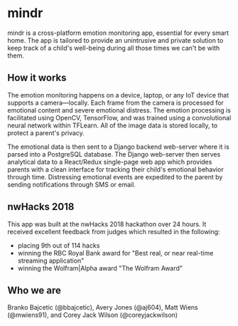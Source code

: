 # mindr

mindr is a cross-platform emotion monitoring app, essential for every
smart home. The app is tailored to provide an unintrusive and private
solution to keep track of a child's well-being during all those times we
can't be with them.

## How it works

The emotion monitoring happens on a device, laptop, or any IoT device
that supports a camera—locally. Each frame from the camera is processed
for emotional content and severe emotional distress. The emotion
processing is facilitated using OpenCV, TensorFlow, and was trained
using a convolutional neural network within TFLearn. All of the image
data is stored locally, to protect a parent's privacy.

The emotional data is then sent to a Django backend web-server where it
is parsed into a PostgreSQL database. The Django web-server then serves
analytical data to a React/Redux single-page web app which provides
parents with a clean interface for tracking their child's emotional
behavior through time. Distressing emotional events are expedited to the
parent by sending notifications through SMS or email.

## nwHacks 2018

This app was built at the nwHacks 2018 hackathon over 24 hours. It
received excellent feedback from judges which resulted in the following:

+ placing 9th out of 114 hacks
+ winning the RBC Royal Bank award for "Best real, or near real-time
  streaming application"
+ winning the Wolfram|Alpha award "The Wolfram Award"

## Who we are

Branko Bajcetic (@bbajcetic), Avery Jones (@aj604), Matt Wiens
(@mwiens91), and Corey Jack Wilson (@coreyjackwilson)
